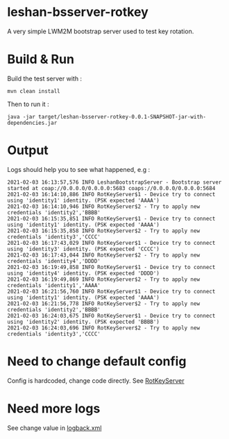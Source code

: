 # leshan-bsserver-rotkey
A very simple LWM2M bootstrap server used to test key rotation.

# Build & Run
Build the test server with :

```
mvn clean install
```
Then to run it :

```
java -jar target/leshan-bsserver-rotkey-0.0.1-SNAPSHOT-jar-with-dependencies.jar
```

# Output
Logs should help you to see what happened, e.g :
```
2021-02-03 16:13:57,576 INFO LeshanBootstrapServer - Bootstrap server started at coap://0.0.0.0/0.0.0.0:5683 coaps://0.0.0.0/0.0.0.0:5684
2021-02-03 16:14:10,886 INFO RotKeyServer$1 - Device try to connect using 'identity1' identity. (PSK expected 'AAAA')
2021-02-03 16:14:10,946 INFO RotKeyServer$2 - Try to apply new credentials 'identity2','BBBB'
2021-02-03 16:15:35,851 INFO RotKeyServer$1 - Device try to connect using 'identity1' identity. (PSK expected 'AAAA')
2021-02-03 16:15:35,858 INFO RotKeyServer$2 - Try to apply new credentials 'identity3','CCCC'
2021-02-03 16:17:43,029 INFO RotKeyServer$1 - Device try to connect using 'identity3' identity. (PSK expected 'CCCC')
2021-02-03 16:17:43,044 INFO RotKeyServer$2 - Try to apply new credentials 'identity4','DDDD'
2021-02-03 16:19:49,858 INFO RotKeyServer$1 - Device try to connect using 'identity4' identity. (PSK expected 'DDDD')
2021-02-03 16:19:49,869 INFO RotKeyServer$2 - Try to apply new credentials 'identity1','AAAA'
2021-02-03 16:21:56,760 INFO RotKeyServer$1 - Device try to connect using 'identity1' identity. (PSK expected 'AAAA')
2021-02-03 16:21:56,778 INFO RotKeyServer$2 - Try to apply new credentials 'identity2','BBBB'
2021-02-03 16:24:03,675 INFO RotKeyServer$1 - Device try to connect using 'identity2' identity. (PSK expected 'BBBB')
2021-02-03 16:24:03,696 INFO RotKeyServer$2 - Try to apply new credentials 'identity3','CCCC'
```

# Need to change default config
Config is hardcoded, change code directly. See [RotKeyServer](./src/main/java/org/eclipse/leshan/bsserver/rotkey/RotKeyServer.java)

# Need more logs
See change value in [logback.xml](./src/main/resources/logback.xml)